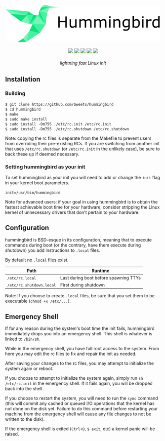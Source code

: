 <div align="center">
<img src="hummingbird.png" width="500px">
<br><br>
<a href="https://travis-ci.org/Sweets/hummingbird"><img src="https://travis-ci.org/Sweets/hummingbird.svg?branch=master"></a>
<a href="LICENSE"><img src="https://img.shields.io/badge/license-MIT-blue.svg"></a>
<img src="https://img.shields.io/badge/dependencies-None-navy.svg">
<img src="https://img.shields.io/badge/platform-Linux-lightgray.svg">
<img src="https://img.shields.io/github/repo-size/Sweets/hummingbird.svg?color=green">

<h6><i>lightning fast Linux init</i></h6>
</div>

## Installation

### Building

```
$ git clone https://github.com/Sweets/hummingbird
$ cd hummingbird
$ make
$ sudo make install
$ sudo install -Dm755 ./etc/rc.init /etc/rc.init
$ sudo install -Dm755 ./etc/rc.shutdown /etc/rc.shutdown
```

Note: copying the rc files is separate from the Makefile to prevent users from overriding their pre-existing RCs. If you are switching from another init that uses `/etc/rc.shutdown` (or `/etc/rc.init` in the unlikely case), be sure to back these up if deemed necessary.

### Setting hummingbird as your init

To set hummingbird as your init you will need to add or change the `init` flag in your kernel boot parameters.

`init=/usr/bin/hummingbird`

Note for advanced users: if your goal in using hummingbird is to obtain the fastest achievable boot time for your hardware, consider stripping the Linux kernel of unnecessary drivers that don't pertain to your hardware.

## Configuration

hummingbird is BSD-esque in its configuration, meaning that to execute commands during boot (or the contrary, have them execute during shutdown) you add instructions to `.local` files.

By default no `.local` files exist.

|Path|Runtime|
|-|-|
|`/etc/rc.local`|Last during boot before spawning TTYs|
|`/etc/rc.shutdown.local`|First during shutdown|

Note: If you choose to create `.local` files, be sure that you set them to be executable (`chmod +x /etc/...`).

## Emergency Shell

If for any reason during the system's boot time the init fails, hummingbird immediately drops you into an emergency shell. This shell is whatever is linked to `/bin/sh`.

While in the emergency shell, you have full root access to the system. From here you may edit the rc files to fix and repair the init as needed.

After saving your changes to the rc files, you may attempt to initialize the system again or reboot.

If you choose to attempt to initialize the system again, simply run `sh /etc/rc.init` in the emergency shell. If it fails again, you will be dropped back into the shell.

If you choose to restart the system, you will need to run the `sync` command (this will commit any cached or queued I/O operations that the kernel has not done on the disk yet. Failure to do this command before restarting your machine from the emergency shell will cause any file changes to not be written to the disk).

If the emergency shell is exited (`Ctrl+D`, `$ exit`, etc) a kernel panic will be raised.
